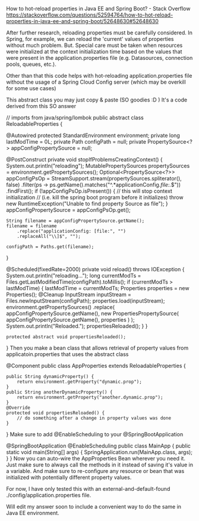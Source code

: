 How to hot-reload properties in Java EE and Spring Boot? - Stack Overflow https://stackoverflow.com/questions/52594764/how-to-hot-reload-properties-in-java-ee-and-spring-boot/52648630#52648630

After further research, reloading properties must be carefully considered. In Spring, for example, we can reload the 'current' values of properties without much problem. But. Special care must be taken when resources were initialized at the context initialization time based on the values that were present in the application.properties file (e.g. Datasources, connection pools, queues, etc.).

Other than that this code helps with hot-reloading application.properties file without the usage of a Spring Cloud Config server (which may be overkill for some use cases)

This abstract class you may just copy & paste (SO goodies :D ) It's a code derived from this SO answer

// imports from java/spring/lombok
public abstract class ReloadableProperties {

  @Autowired
  protected StandardEnvironment environment;
  private long lastModTime = 0L;
  private Path configPath = null;
  private PropertySource<?> appConfigPropertySource = null;

  @PostConstruct
  private void stopIfProblemsCreatingContext() {
    System.out.println("reloading");
    MutablePropertySources propertySources = environment.getPropertySources();
    Optional<PropertySource<?>> appConfigPsOp =
        StreamSupport.stream(propertySources.spliterator(), false)
            .filter(ps -> ps.getName().matches("^.*applicationConfig.*file:.*$"))
            .findFirst();
    if (!appConfigPsOp.isPresent())  {
      // this will stop context initialization 
      // (i.e. kill the spring boot program before it initializes)
      throw new RuntimeException("Unable to find property Source as file");
    }
    appConfigPropertySource = appConfigPsOp.get();

    String filename = appConfigPropertySource.getName();
    filename = filename
        .replace("applicationConfig: [file:", "")
        .replaceAll("\\]$", "");

    configPath = Paths.get(filename);

  }

  @Scheduled(fixedRate=2000)
  private void reload() throws IOException {
      System.out.println("reloading...");
      long currentModTs = Files.getLastModifiedTime(configPath).toMillis();
      if (currentModTs > lastModTime) {
        lastModTime = currentModTs;
        Properties properties = new Properties();
        @Cleanup InputStream inputStream = Files.newInputStream(configPath);
        properties.load(inputStream);
        environment.getPropertySources()
            .replace(
                appConfigPropertySource.getName(),
                new PropertiesPropertySource(
                    appConfigPropertySource.getName(),
                    properties
                )
            );
        System.out.println("Reloaded.");
        propertiesReloaded();
      }
    }

    protected abstract void propertiesReloaded();
}
Then you make a bean class that allows retrieval of property values from applicatoin.properties that uses the abstract class

@Component
public class AppProperties extends ReloadableProperties {

    public String dynamicProperty() {
        return environment.getProperty("dynamic.prop");
    }
    public String anotherDynamicProperty() {
        return environment.getProperty("another.dynamic.prop");    
    }
    @Override
    protected void propertiesReloaded() {
        // do something after a change in property values was done
    }
}
Make sure to add @EnableScheduling to your @SpringBootApplication

@SpringBootApplication
@EnableScheduling
public class MainApp  {
   public static void main(String[] args) {
      SpringApplication.run(MainApp.class, args);
   }
}
Now you can auto-wire the AppProperties Bean wherever you need it. Just make sure to always call the methods in it instead of saving it's value in a variable. And make sure to re-configure any resource or bean that was initialized with potentially different property values.

For now, I have only tested this with an external-and-default-found ./config/application.properties file.

Will edit my answer soon to include a convenient way to do the same in Java EE environment.